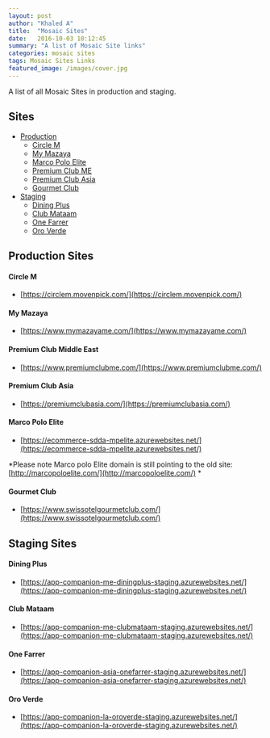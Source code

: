 ```yaml
---
layout: post
author: "Khaled A"
title:  "Mosaic Sites"
date:   2016-10-03 10:12:45
summary: "A list of Mosaic Site links"
categories: mosaic sites
tags: Mosaic Sites Links
featured_image: /images/cover.jpg
---
```


A list of all Mosaic Sites in production and staging. 

## Sites

- [Production](#production-sites)
	- [Circle M](#circle-m)
	- [My Mazaya](#my-mazaya)
	- [Marco Polo Elite](#marco-polo-elite)
	- [Premium Club ME](#premium-club-middle-east)
	- [Premium Club Asia](#premium-club-asia)
	- [Gourmet Club](#gourmet-club)
- [Staging](#staging-sites)
	- [Dining Plus](#dining-plus)
	- [Club Mataam](#club-mataam)
	- [One Farrer](#one-farrer)
	- [Oro Verde](#oro-verde)

## Production Sites

#### Circle M

* [https://circlem.movenpick.com/](https://circlem.movenpick.com/)

#### My Mazaya

* [https://www.mymazayame.com/](https://www.mymazayame.com/)

#### Premium Club Middle East

* [https://www.premiumclubme.com/](https://www.premiumclubme.com/)

#### Premium Club Asia

* [https://premiumclubasia.com/](https://premiumclubasia.com/)

#### Marco Polo Elite

* [https://ecommerce-sdda-mpelite.azurewebsites.net/](https://ecommerce-sdda-mpelite.azurewebsites.net/)

*Please note Marco polo Elite domain is still pointing to the old site:
[http://marcopoloelite.com/](http://marcopoloelite.com/)
*

#### Gourmet Club

* [https://www.swissotelgourmetclub.com/](https://www.swissotelgourmetclub.com/)

## Staging Sites

#### Dining Plus

* [https://app-companion-me-diningplus-staging.azurewebsites.net/](https://app-companion-me-diningplus-staging.azurewebsites.net/)

#### Club Mataam

* [https://app-companion-me-clubmataam-staging.azurewebsites.net/](https://app-companion-me-clubmataam-staging.azurewebsites.net/)

#### One Farrer

* [https://app-companion-asia-onefarrer-staging.azurewebsites.net/](https://app-companion-asia-onefarrer-staging.azurewebsites.net/)

#### Oro Verde

* [https://app-companion-la-oroverde-staging.azurewebsites.net/](https://app-companion-la-oroverde-staging.azurewebsites.net/)

